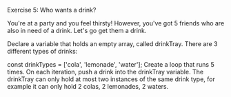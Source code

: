 Exercise 5: Who wants a drink?

You're at a party and you feel thirsty! However, you've got 5 friends who are also in need of a drink. Let's go get them a drink.

Declare a variable that holds an empty array, called drinkTray.
There are 3 different types of drinks:

const drinkTypes = ['cola', 'lemonade', 'water'];
Create a loop that runs 5 times. On each iteration, push a drink into the drinkTray variable. The drinkTray can only hold at most two instances of the same drink type, for example it can only hold 2 colas, 2 lemonades, 2 waters.
